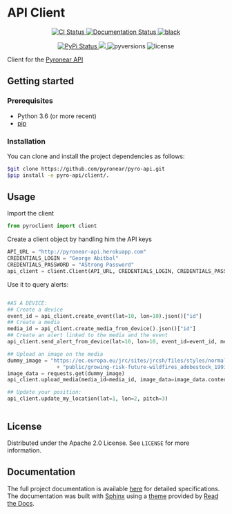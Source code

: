 # API Client

<p align="center">
  <a href="https://github.com/pyronear/pyro-api/actions?query=workflow%3Aclient">
    <img alt="CI Status" src="https://img.shields.io/github/workflow/status/pyronear/pyro-api/client?label=CI&logo=github&style=flat-square">
  </a>
  <a href="https://pyronear.org/pyro-api">
    <img src="https://img.shields.io/readthedocs/deezer-python.svg?logo=read-the-docs&style=flat-square" alt="Documentation Status">
  </a>
  <a href="https://github.com/ambv/black">
    <img src="https://img.shields.io/badge/code%20style-black-000000.svg?style=flat-square" alt="black">
  </a>
</p>
<p align="center">
  <a href="https://pypi.org/project/pyroclient/">
    <img src="https://img.shields.io/pypi/v/pyroclient.svg?logo=python&logoColor=fff&style=flat-square" alt="PyPi Status">
  </a>
  <a href="https://anaconda.org/pyronear/pyroclient"> <img src="https://anaconda.org/pyronear/pyroclient/badges/version.svg" /> </a>
  <img src="https://img.shields.io/pypi/pyversions/pyroclient.svg?style=flat-square" alt="pyversions">
  <img src="https://img.shields.io/pypi/l/pyroclient.svg?style=flat-square" alt="license">
</p>

Client for the [Pyronear API](https://github.com/pyronear/pyro-api)


## Getting started

### Prerequisites

- Python 3.6 (or more recent)
- [pip](https://pip.pypa.io/en/stable/)

### Installation

You can clone and install the project dependencies as follows:

```bash
$git clone https://github.com/pyronear/pyro-api.git
$pip install -e pyro-api/client/.
```



## Usage

Import the client

```python
from pyroclient import client
```

Create a client object by handling him the API keys

```python
API_URL = "http://pyronear-api.herokuapp.com"
CREDENTIALS_LOGIN = "George Abitbol"
CREDENTIALS_PASSWORD = "AStrong Password"
api_client = client.Client(API_URL, CREDENTIALS_LOGIN, CREDENTIALS_PASSWORD)
```

Use it to query alerts:
```python

#AS A DEVICE:
## Create a device
event_id = api_client.create_event(lat=10, lon=10).json()["id"]
## Create a media
media_id = api_client.create_media_from_device().json()["id"]
## Create an alert linked to the media and the event
api_client.send_alert_from_device(lat=10, lon=10, event_id=event_id, media_id=media_id)

## Upload an image on the media
dummy_image = "https://ec.europa.eu/jrc/sites/jrcsh/files/styles/normal-responsive/" \
                + "public/growing-risk-future-wildfires_adobestock_199370851.jpeg"
image_data = requests.get(dummy_image)
api_client.upload_media(media_id=media_id, image_data=image_data.content)

## Update your position:
api_client.update_my_location(lat=1, lon=2, pitch=3)



```


## License

Distributed under the Apache 2.0 License. See `LICENSE` for more information.



## Documentation

The full project documentation is available [here](http://pyronear.org/pyro-api) for detailed specifications. The documentation was built with [Sphinx](https://www.sphinx-doc.org/) using a [theme](https://github.com/readthedocs/sphinx_rtd_theme) provided by [Read the Docs](https://readthedocs.org/).

